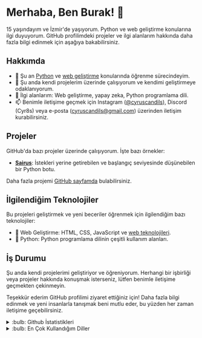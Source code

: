 # Merhaba, Ben Burak! 👋

15 yaşındayım ve İzmir'de yaşıyorum. Python ve web geliştirme konularına ilgi duyuyorum. GitHub profilimdeki projeler ve ilgi alanlarım hakkında daha fazla bilgi edinmek için aşağıya bakabilirsiniz.

## Hakkımda

- 🌱 Şu an [Python](https://www.python.org/) ve [web geliştirme](https://developer.mozilla.org/en-US/docs/Learn) konularında öğrenme sürecindeyim.
- 💼 Şu anda kendi projelerim üzerinde çalışıyorum ve kendimi geliştirmeye odaklanıyorum.
- 🤔 İlgi alanlarım: Web geliştirme, yapay zeka, Python programlama dili.
- 📫 Benimle iletişime geçmek için Instagram ([@cyruscandils](https://www.instagram.com/cyruscandils/)), Discord (Cyr8s) veya e-posta (cyruscandils@gmail.com) üzerinden iletişim kurabilirsiniz.

## Projeler

GitHub'da bazı projeler üzerinde çalışıyorum. İşte bazı örnekler:

- [**Sairus**](https://github.com/Cyrussw/Sairus): İstekleri yerine getirebilen ve başlangıç seviyesinde düşünebilen bir Python botu.

Daha fazla projemi [GitHub sayfamda](https://github.com/Cyrussw) bulabilirsiniz.

## İlgilendiğim Teknolojiler

Bu projeleri geliştirmek ve yeni beceriler öğrenmek için ilgilendiğim bazı teknolojiler:

- 🚀 Web Geliştirme: HTML, CSS, JavaScript ve [web teknolojileri](https://developer.mozilla.org/en-US/docs/Web).
- 🐍 Python: Python programlama dilinin çeşitli kullanım alanları.

## İş Durumu

Şu anda kendi projelerimi geliştiriyor ve öğreniyorum. Herhangi bir işbirliği veya projeler hakkında konuşmak isterseniz, lütfen benimle iletişime geçmekten çekinmeyin. 

Teşekkür ederim GitHub profilimi ziyaret ettiğiniz için! Daha fazla bilgi edinmek ve yeni insanlarla tanışmak beni mutlu eder, bu yüzden her zaman iletişime geçebilirsiniz.


<details>
<summary>:bulb: Github İstatistikleri</summary>
<img src="https://github-readme-stats.vercel.app/api?username=cyrussw">
</details>

<details>
<summary>:bulb: En Çok Kullandığım Diller</summary>
<img src="https://github-readme-stats.vercel.app/api/top-langs/?username=cyrussw">
</details>
